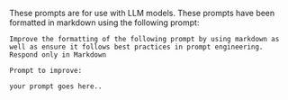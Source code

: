 These prompts are for use with LLM models. These prompts have been formatted in markdown using the following prompt:

```
Improve the formatting of the following prompt by using markdown as well as ensure it follows best practices in prompt engineering. Respond only in Markdown

Prompt to improve:

your prompt goes here..
```
